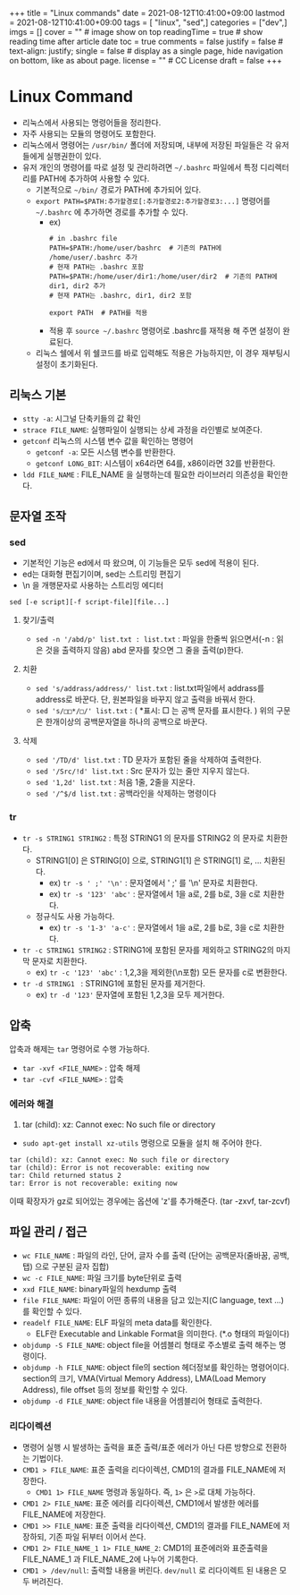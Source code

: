 +++
title = "Linux commands"
date = 2021-08-12T10:41:00+09:00
lastmod = 2021-08-12T10:41:00+09:00
tags = [ "linux", "sed",]
categories = ["dev",]
imgs = []
cover = "" # image show on top
readingTime = true # show reading time after article date
toc = true
comments = false
justify = false # text-align: justify;
single = false # display as a single page, hide navigation on bottom, like as about page.
license = "" # CC License
draft = false
+++
# Linux Command
- 리눅스에서 사용되는 명령어들을 정리한다.
- 자주 사용되는 모듈의 명령어도 포함한다.
- 리눅스에서 명령어는 `/usr/bin/` 폴더에 저장되며, 내부에 저장된 파일들은 각 유저들에게 실행권한이 있다.
- 유저 개인의 명령어를 따로 설정 및 관리하려면 `~/.bashrc` 파일에서 특정 디리렉터리를 PATH에 추가하여 사용할 수 있다. 
  - 기본적으로 `~/bin/` 경로가 PATH에 추가되어 있다.
  - `export PATH=$PATH:추가할경로[:추가할경로2:추가할경로3:...]` 명령어를 `~/.bashrc` 에 추가하면 경로를 추가할 수 있다.
    - ex) 
      ```
      # in .bashrc file
      PATH=$PATH:/home/user/bashrc  # 기존의 PATH에 /home/user/.bashrc 추가
      # 현재 PATH는 .bashrc 포함
      PATH=$PATH:/home/user/dir1:/home/user/dir2  # 기존의 PATH에 dir1, dir2 추가
      # 현재 PATH는 .bashrc, dir1, dir2 포함

      export PATH  # PATH를 적용
      ```
    - 적용 후 `source ~/.bashrc` 명령어로 .bashrc를 재적용 해 주면 설정이 완료된다. 
  - 리눅스 쉘에서 위 쉘코드를 바로 입력해도 적용은 가능하지만, 이 경우 재부팅시 설정이 초기화된다.

## 리눅스 기본
- `stty -a`: 시그널 단축키들의 값 확인
- `strace FILE_NAME`: 실행파일이 실행되는 상세 과정을 라인별로 보여준다.
- `getconf`  리눅스의 시스템 변수 값을 확인하는 명령어
  - `getconf -a`: 모든 시스템 변수를 반환한다.
  - `getconf LONG_BIT`: 시스템이 x64라면 64를, x86이라면 32를 반환한다.
- `ldd FILE_NAME` : FILE_NAME 을 실행하는데 필요한 라이브러리 의존성을 확인한다. 
## 문자열 조작
### sed
- 기본적인 기능은 ed에서 따 왔으며, 이 기능들은 모두 sed에 적용이 된다.
- ed는 대화형 편집기이며, sed는 스트리밍 편집기
- \n 을 개행문자로 사용하는 스트리밍 에디터

`sed [-e script][-f script-file][file...]`
1. 찾기/출력
   - `sed -n '/abd/p' list.txt : list.txt` : 파일을 한줄씩 읽으면서(-n : 읽은 것을 출력하지 않음) abd 문자를 찾으면 그 줄을 출력(p)한다.

2. 치환
   - `sed 's/addrass/address/' list.txt` : list.txt파일에서 addrass를 address로 바꾼다. 단, 원본파일을 바꾸지 않고 출력을 바꿔서 한다.
   - `sed 's/□□*/□/' list.txt` : ( *표시: □ 는 공백 문자를 표시한다. ) 위의 구문은 한개이상의 공백문자열을 하나의 공백으로 바꾼다.

3. 삭제
   - `sed '/TD/d' list.txt` : TD 문자가 포함된 줄을 삭제하여 출력한다.
   - `sed '/Src/!d' list.txt` : Src 문자가 있는 줄만 지우지 않는다.
   - `sed '1,2d' list.txt` : 처음 1줄, 2줄을 지운다.
   - `sed '/^$/d list.txt` : 공백라인을 삭제하는 명령이다

### tr
- `tr -s STRING1 STRING2` : 특정 STRING1 의 문자를 STRING2 의 문자로 치환한다.
  - STRING1[0] 은 STRING[0] 으로, STRING1[1] 은 STRING[1] 로, ... 치환된다.
    - ex) `tr -s ' ;' '\n'` : 문자열에서 ' ;' 를 '\n' 문자로 치환한다. 
    - ex) `tr -s '123' 'abc'` : 문자열에서 1을 a로, 2를 b로, 3을 c로 치환한다.
  - 정규식도 사용 가능하다.
    - ex) `tr -s '1-3' 'a-c'` : 문자열에서 1을 a로, 2를 b로, 3을 c로 치환한다.
- `tr -c STRING1 STRING2` : STRING1에 포함된 문자를 제외하고 STRING2의 마지막 문자로 치환한다.
  - ex) `tr -c '123' 'abc'` : 1,2,3을 제외한(\n포함) 모든 문자를 c로 변환한다.
- `tr -d STRING1 ` : STRING1에 포함된 문자를 제거한다.
  - ex) `tr -d '123'` 문자열에 포함된 1,2,3을 모두 제거한다.


## 압축
압축과 해제는 `tar` 명령어로 수행 가능하다. 
 - `tar -xvf <FILE_NAME>` : 압축 해제
 - `tar -cvf <FILE_NAME>` : 압축


### 에러와 해결
1. tar (child): xz: Cannot exec: No such file or directory
 - `sudo apt-get install xz-utils` 명령으로 모듈을 설치 해 주어야 한다.
```
tar (child): xz: Cannot exec: No such file or directory
tar (child): Error is not recoverable: exiting now
tar: Child returned status 2
tar: Error is not recoverable: exiting now
```

이때 확장자가 gz로 되어있는 경우에는 옵션에 'z'를 추가해준다. (tar -zxvf, tar-zcvf)


## 파일 관리 / 접근
- `wc FILE_NAME` : 파일의 라인, 단어, 글자 수를 출력 (단어는 공백문자(줄바꿈, 공백, 탭) 으로 구분된 글자 집합)
- `wc -c FILE_NAME`: 파일 크기를 byte단위로 출력
- `xxd FILE_NAME`: binary파일의 hexdump 출력
- `file FILE_NAME`: 파일이 어떤 종류의 내용을 담고 있는지(C language, text ...)를 확인할 수 있다.
- `readelf FILE_NAME`: ELF 파일의 meta data를 확인한다. 
  - ELF란 Executable and Linkable Format을 의미한다. (*.o 형태의 파일이다)
- `objdump -S FILE_NAME`: object file을 어셈블리 형태로 주소별로 출력 해주는 명령이다. 
- `objdump -h FILE_NAME`: object file의 section 헤더정보를 확인하는 명령어이다. section의 크기, VMA(Virtual Memory Address), LMA(Load Memory Address), file offset 등의 정보를 확인할 수 있다.
- `objdump -d FILE_NAME`: object file 내용을 어셈블리어 형태로 출력한다.


### 리다이렉션
- 명령어 실행 시 발생하는 출력을 표준 출력/표준 에러가 아닌 다른 방향으로 전환하는 기법이다.
- `CMD1 > FILE_NAME`: 표준 출력을 리다이렉션, CMD1의 결과를 FILE_NAME에 저장한다.
  - `CMD1 1> FILE_NAME` 명령과 동일하다. 즉, `1>` 은 `>`로 대체 가능하다.
- `CMD1 2> FILE_NAME`: 표준 에러를 리다이렉션, CMD1에서 발생한 에러를 FILE_NAME에 저장한다.
- `CMD1 >> FILE_NAME`: 표준 출력을 리다이렉션, CMD1의 결과를 FILE_NAME에 저장하되, 기존 파일 뒤부터 이어서 쓴다.
- `CMD1 2> FILE_NAME_1 1> FILE_NAME_2`: CMD1의 표준에러와 표준출력을 FILE_NAME_1 과 FILE_NAME_2에 나누어 기록한다.
- `CMD1 > /dev/null`: 출력할 내용을 버린다. `dev/null` 로 리다이렉트 된 내용은 모두 버려진다.
